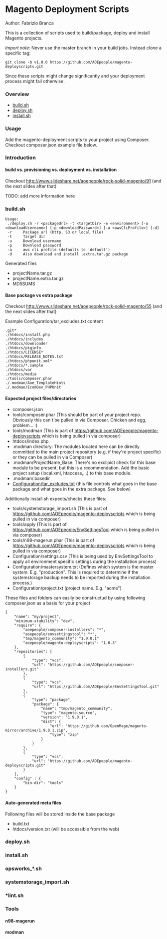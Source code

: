 Magento Deployment Scripts
==========================

Author: Fabrizio Branca

This is a collection of scripts used to build/package, deploy and install Magento projects.

*Import note:*
Never use the master branch in your build jobs. Instead clone a specific tag:
```
git clone -b v1.0.0 https://github.com/AOEpeople/magento-deployscripts.git
```
Since these scripts might change significantly and your deployment process might fail otherwise.

### Overview

* [build.sh](#buildsh)
* [deploy.sh](#deploysh)
* [install.sh](#installsh)

### Usage

Add the magento-deployment scripts to your project using Composer. Checkout composer.json example file below.

### Introduction

#### build vs. provisioning vs. deployment vs. installation

Checkout http://www.slideshare.net/aoepeople/rock-solid-magento/91 (and the next slides after that)

TODO: add more information here

### <a name="buildsh"></a>build.sh

```
Usage:
 ./deploy.sh -r <packageUrl> -t <targetDir> -e <environment> [-u <downloadUsername>] [-p <downloadPassword>] [-a <awsCliProfile>] [-d]
 -r     Package url (http, S3 or local file)
 -t     Target dir
 -u     Download username
 -p     Download password
 -a     aws cli profile (defaults to 'default')
 -d     Also download and install .extra.tar.gz package
```

Generated files
* projectName.tar.gz
* projectName.extra.tar.gz
* MD5SUMS

#### Base package vs extra package

Checkout http://www.slideshare.net/aoepeople/rock-solid-magento/55 (and the next slides after that)

<a name="tarexcludes"></a>Example Configuration/tar_excludes.txt content

```
.git*
./htdocs/install.php
./htdocs/includes
./htdocs/downloader
./htdocs/pkginfo
./htdocs/LICENSE*
./htdocs/RELEASE_NOTES.txt
./htdocs/phpunit.xml*
./htdocs/*.sample
./htdocs/var
./htdocs/media
./tools/composer.phar
./.modman/Aoe_TemplateHints
./.modman/EcomDev_PHPUnit
```

#### Expected project files/directories

* composer.json
* tools/composer.phar (This should be part of your project repo. Obviously this can't be pulled in via Composer. Chicken and egg, problem... :)
* tools/modman (This is part of https://github.com/AOEpeople/magento-deployscripts which is being pulled in via composer)
* htdocs/index.php
* .modman directory: The modules located here can be directly committed to the main project repository (e.g. if they're project specific) or they can be pulled in via Composer)
* .modman/ProjectName_Base: There's no exclipict check for this base module to be present, but this is a recommendation. Add the basic project setup (local.xml, htaccess,...) to this base module.
* .modman/.basedir
* [Configuration/tar_excludes.txt](#tarexcludes) (this file controls what goes in the base package and what goes in the extra package. See below)

Additionally install.sh expects/checks these files:

* tools/systemstorage_import.sh (This is part of https://github.com/AOEpeople/magento-deployscripts which is being pulled in via composer)
* tools/apply (This is part of https://github.com/AOEpeople/EnvSettingsTool which is being pulled in via composer)
* tools/n98-magerun.phar (This is part of https://github.com/AOEpeople/magento-deployscripts which is being pulled in via composer)
* Configuration/settings.csv (This is being used by EnvSettingsTool to apply all environment specific settings during the installation process)
* Configuration/mastersystem.txt (Defines which system is the master system. E.g. "production". This is required to determine if the systemstorage backup needs to be imported during the installation process.)
* Configuration/project.txt (project name. E.g. "acme")

These files and folders can easily be constructud by using following composer.json as a basis for your project

```
{
    "name": "my/project",
    "minimum-stability": "dev",
    "require": {
        "aoepeople/composer-installers": "*",
        "aoepeople/envsettingstool": "*",
        "tmp/magento_community": "1.9.0.1"
        "aoepeople/magento-deployscripts": "1.0.3"
    },
    "repositories": [
        {
            "type": "vcs",
            "url": "https://github.com/AOEpeople/composer-installers.git"
        },
        {
            "type": "vcs",
            "url": "https://github.com/AOEpeople/EnvSettingsTool.git"
        },
        {
            "type": "package",
            "package": {
                "name": "tmp/magento_community",
                "type": "magento-source",
                "version": "1.9.0.1",
                "dist": {
                    "url": "https://github.com/OpenMage/magento-mirror/archive/1.9.0.1.zip",
                    "type": "zip"
                }
            }
        },
        {
            "type": "vcs",
            "url": "https://github.com/AOEpeople/magento-deployscripts.git"
        }
    ],
    "config" : {
        "bin-dir": "tools"
    }
}
```

#### Auto-generated meta files

Following files will be stored inside the base package

* build.txt
* htdocs/version.txt (will be accessible from the web)

### <a name="deploysh"></a>deploy.sh

### <a name="installsh"></a>install.sh

### opsworks_*.sh

### systemstorage_import.sh

### *lint.sh

### Tools

#### n98-magerun
#### modman
